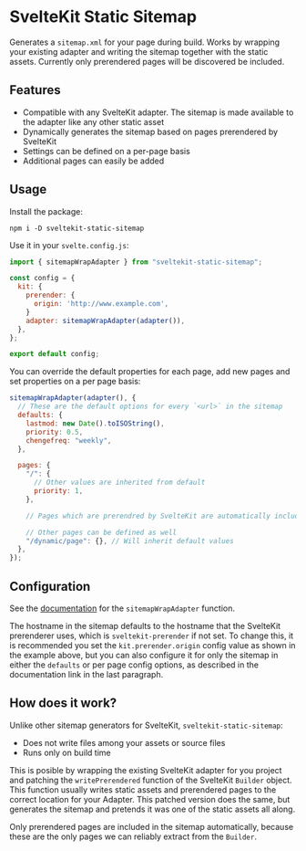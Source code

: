 # SvelteKit Static Sitemap

Generates a `sitemap.xml` for your page during build. Works by wrapping your existing adapter and writing the sitemap together with the static assets. Currently only prerendered pages will be discovered be included.

## Features

- Compatible with any SvelteKit adapter. The sitemap is made available to the adapter like any other static asset
- Dynamically generates the sitemap based on pages prerendered by SvelteKit
- Settings can be defined on a per-page basis
- Additional pages can easily be added

## Usage

Install the package:

    npm i -D sveltekit-static-sitemap

Use it in your `svelte.config.js`:

```js
import { sitemapWrapAdapter } from "sveltekit-static-sitemap";

const config = {
  kit: {
    prerender: {
      origin: 'http://www.example.com',
    }
    adapter: sitemapWrapAdapter(adapter()),
  },
};

export default config;
```

You can override the default properties for each page, add new pages and set properties on a per page basis:

```js
sitemapWrapAdapter(adapter(), {
  // These are the default options for every `<url>` in the sitemap
  defaults: {
    lastmod: new Date().toISOString(),
    priority: 0.5,
    chengefreq: "weekly",
  },

  pages: {
    "/": {
      // Other values are inherited from default
      priority: 1,
    },

    // Pages which are prerendred by SvelteKit are automatically included

    // Other pages can be defined as well
    "/dynamic/page": {}, // Will inherit default values
  },
});
```

## Configuration

See the [documentation](docs/README.md#sitemapwrapadapter) for the `sitemapWrapAdapter` function.

The hostname in the sitemap defaults to the hostname that the SvelteKit prerenderer uses, which is `sveltekit-prerender` if not set. To change this, it is recommended you set the `kit.prerender.origin` config value as shown in the example above, but you can also configure it for only the sitemap in either the `defaults` or per page config options, as described in the documentation link in the last paragraph.

## How does it work?

Unlike other sitemap generators for SvelteKit, `sveltekit-static-sitemap`:

- Does not write files among your assets or source files
- Runs only on build time

This is posible by wrapping the existing SvelteKit adapter for you project and patching the `writePrerendered` function of the SvelteKit `Builder` object. This function usually writes static assets and prerendered pages to the correct location for your Adapter. This patched version does the same, but generates the sitemap and pretends it was one of the static assets all along.

Only prerendered pages are included in the sitemap automatically, because these are the only pages we can reliably extract from the `Builder`.
